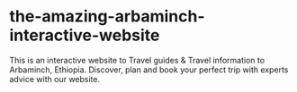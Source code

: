 # the-amazing-arbaminch-interactive-website
This is an interactive website to Travel guides &amp; Travel information to Arbaminch, Ethiopia. Discover, plan and book your perfect trip with experts advice with our website.
